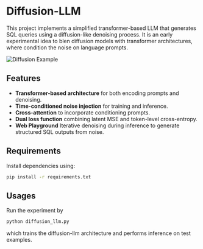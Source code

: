 # Diffusion-LLM

This project implements a simplified transformer-based LLM that generates SQL queries using a diffusion-like denoising process. It is an early experimental idea to blen diffusion models with transformer architectures, where condition the noise on language prompts.

![Diffusion Example](examples/diffusion_example.gif)

## Features

- **Transformer-based architecture** for both encoding prompts and denoising.
- **Time-conditioned noise injection** for training and inference.
- **Cross-attention** to incorporate conditioning prompts.
- **Dual loss function** combining latent MSE and token-level cross-entropy.
- **Web Playground** Iterative denoising during inference to generate structured SQL outputs from noise.

## Requirements

Install dependencies using:

```bash
pip install -r requirements.txt
````

## Usages
Run the experiment by

```bash
python diffusion_llm.py
```

which trains the diffusion-llm architecture and performs inference on test examples.
